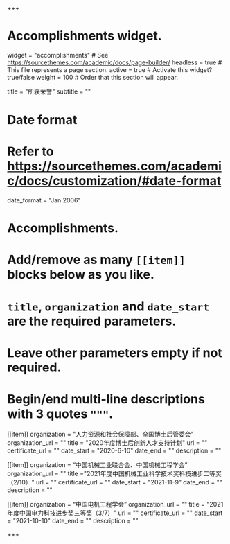+++
# Accomplishments widget.
widget = "accomplishments"  # See https://sourcethemes.com/academic/docs/page-builder/
headless = true  # This file represents a page section.
active = true  # Activate this widget? true/false
weight = 100  # Order that this section will appear.

title = "所获荣誉"
subtitle = ""

# Date format
#   Refer to https://sourcethemes.com/academic/docs/customization/#date-format
date_format = "Jan 2006"

# Accomplishments.
#   Add/remove as many `[[item]]` blocks below as you like.
#   `title`, `organization` and `date_start` are the required parameters.
#   Leave other parameters empty if not required.
#   Begin/end multi-line descriptions with 3 quotes `"""`.


[[item]]
  organization = "人力资源和社会保障部、全国博士后管委会"
  organization_url = ""
  title = "2020年度博士后创新人才支持计划"
  url = ""
  certificate_url = ""
  date_start = "2020-6-10"
  date_end = ""
  description = ""

[[item]]
  organization = “中国机械工业联合会、中国机械工程学会”
  organization_url = ""
  title ="2021年度中国机械工业科学技术奖科技进步二等奖（2/10）"
  url = ""
  certificate_url = ""
  date_start = "2021-11-9”
  date_end = ""
  description = ""

[[item]]
  organization = “中国电机工程学会”
  organization_url = ""
  title = "2021年度中国电力科技进步奖三等奖（3/7）"
  url = ""
  certificate_url = ""
  date_start = "2021-10-10"
  date_end = ""
  description = ""

+++
